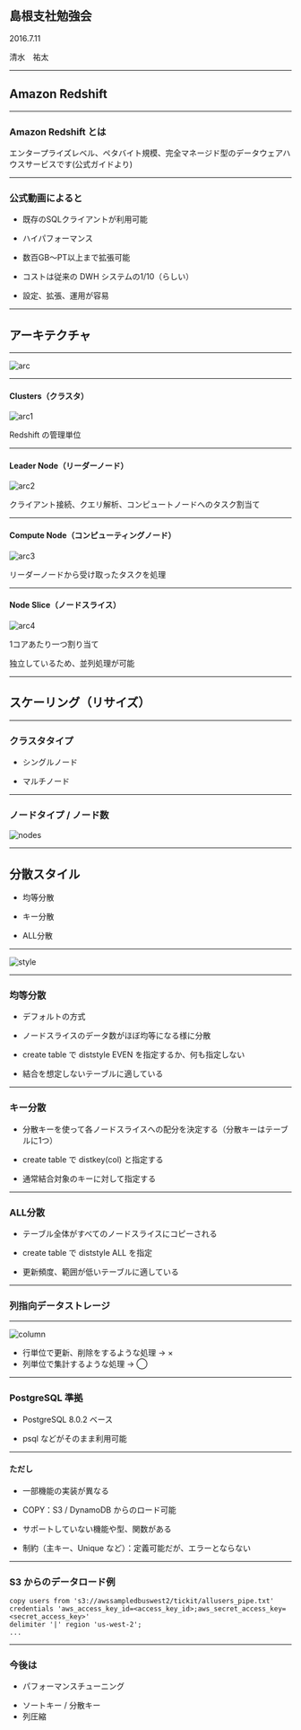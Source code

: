 ## 島根支社勉強会

2016.7.11

清水　祐太

---

## Amazon Redshift

---
### Amazon Redshift とは

エンタープライズレベル、ペタバイト規模、完全マネージド型のデータウェアハウスサービスです(公式ガイドより)

---
### 公式動画によると
* 既存のSQLクライアントが利用可能

* ハイパフォーマンス

* 数百GB〜PT以上まで拡張可能

* コストは従来の DWH システムの1/10（らしい）

* 設定、拡張、運用が容易

---
## アーキテクチャ

---

![arc](files/20170131/images/arc.png)

---
#### Clusters（クラスタ）

![arc1](files/20170131/images/arc-1.png)

Redshift の管理単位

---
#### Leader Node（リーダーノード）

![arc2](files/20170131/images/arc-2.png)

クライアント接続、クエリ解析、コンピュートノードへのタスク割当て

---
#### Compute Node（コンピューティングノード）

![arc3](files/20170131/images/arc-3.png)

リーダーノードから受け取ったタスクを処理

---
#### Node Slice（ノードスライス）

![arc4](files/20170131/images/arc-4.png)

1コアあたり一つ割り当て

独立しているため、並列処理が可能

---
## スケーリング（リサイズ）

---
### クラスタタイプ

* シングルノード

* マルチノード

---

### ノードタイプ / ノード数

![nodes](files/20170131/images/nodes.png)

---
## 分散スタイル

* 均等分散

* キー分散

* ALL分散

---

![style](files/20170131/images/redshift2.jpg)

---
### 均等分散

* デフォルトの方式

* ノードスライスのデータ数がほぼ均等になる様に分散

* create table で diststyle EVEN を指定するか、何も指定しない

* 結合を想定しないテーブルに適している

---
### キー分散

* 分散キーを使って各ノードスライスへの配分を決定する（分散キーはテーブルに1つ）

* create table で distkey(col) と指定する

* 通常結合対象のキーに対して指定する

---
### ALL分散

* テーブル全体がすべてのノードスライスにコピーされる

* create table で diststyle ALL を指定

* 更新頻度、範囲が低いテーブルに適している

---
### 列指向データストレージ

---
![column](files/20170131/images/column.jpg)

* 行単位で更新、削除をするような処理 → ×
* 列単位で集計するような処理 → ◯

---
### PostgreSQL 準拠

* PostgreSQL 8.0.2 ベース

* psql などがそのまま利用可能

---
#### ただし

* 一部機能の実装が異なる
 + COPY：S3 / DynamoDB からのロード可能

* サポートしていない機能や型、関数がある
 + 制約（主キー、Unique など）：定義可能だが、エラーとならない

---
### S3 からのデータロード例
```
copy users from 's3://awssampledbuswest2/tickit/allusers_pipe.txt'
credentials 'aws_access_key_id=<access_key_id>;aws_secret_access_key=<secret_access_key>'
delimiter '|' region 'us-west-2';
...
```

---
### 今後は
* パフォーマンスチューニング
 + ソートキー / 分散キー
 + 列圧縮

